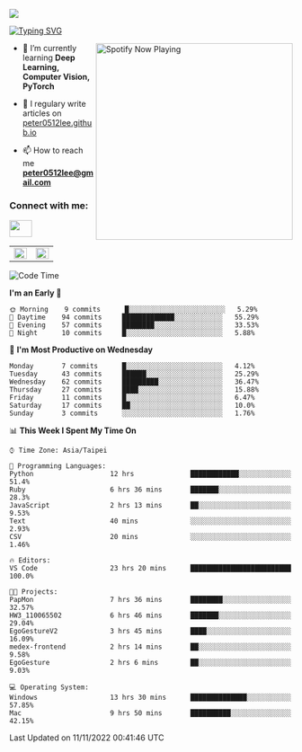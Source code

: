 ![](https://komarev.com/ghpvc/?username=peter0512lee&color=ff69b4)

[![Typing SVG](https://readme-typing-svg.herokuapp.com?color=F742BA&size=22&lines=Hi!+I'm+JYL)](https://git.io/typing-svg)

[<img src="https://spotify-now-playing.peter0512lee.vercel.app/api/spotify-playing" alt="Spotify Now Playing" width="350" align="right" />](https://open.spotify.com/user/21iyoswqgnkoe7peuesmqnhgy)

- 🌱 I’m currently learning **Deep Learning, Computer Vision, PyTorch**

- 📝 I regulary write articles on [peter0512lee.github.io](https://peter0512lee.github.io/)

- 📫 How to reach me **peter0512lee@gmail.com**

<h3 align="left">Connect with me:</h3>
<p align="left">
<a href="https://linkedin.com/in/jie-ying-li-b43a1416b" target="blank"><img align="center" src="https://raw.githubusercontent.com/rahuldkjain/github-profile-readme-generator/master/src/images/icons/Social/linked-in-alt.svg" height="30" width="40" /></a>
<!-- <a href="https://fb.com/peter0512lee" target="blank"><img align="center" src="https://raw.githubusercontent.com/rahuldkjain/github-profile-readme-generator/master/src/images/icons/Social/facebook.svg" alt="peter0512lee" height="30" width="40" /></a> -->
<!-- <a href="https://instagram.com/etiquette_ying" target="blank"><img align="center" src="https://raw.githubusercontent.com/rahuldkjain/github-profile-readme-generator/master/src/images/icons/Social/instagram.svg" alt="etiquette_ying" height="30" width="40" /></a> -->
<!-- <a href="https://medium.com/@peter0512lee" target="blank"><img align="center" src="https://raw.githubusercontent.com/rahuldkjain/github-profile-readme-generator/master/src/images/icons/Social/medium.svg" alt="@peter0512lee" height="30" width="40" /></a> -->
</p>

<table><tr><td valign="top" width="50%">

<img src="https://github-readme-stats.vercel.app/api?username=peter0512lee&hide_border=true&show_icons=true&locale=en" align="left" style="width: 100%" />

</td><td valign="top" width="50%">

<img src="https://github-readme-stats.vercel.app/api/top-langs?username=peter0512lee&hide_border=true&show_icons=true&locale=en&layout=compact" align="left" style="width: 100%" />

</td></tr></table>  

<!--START_SECTION:waka-->
![Code Time](http://img.shields.io/badge/Code%20Time-881%20hrs%2052%20mins-blue)

**I'm an Early 🐤** 

```text
🌞 Morning    9 commits      █░░░░░░░░░░░░░░░░░░░░░░░░   5.29% 
🌆 Daytime    94 commits     █████████████░░░░░░░░░░░░   55.29% 
🌃 Evening    57 commits     ████████░░░░░░░░░░░░░░░░░   33.53% 
🌙 Night      10 commits     █░░░░░░░░░░░░░░░░░░░░░░░░   5.88%

```
📅 **I'm Most Productive on Wednesday** 

```text
Monday       7 commits      █░░░░░░░░░░░░░░░░░░░░░░░░   4.12% 
Tuesday      43 commits     ██████░░░░░░░░░░░░░░░░░░░   25.29% 
Wednesday    62 commits     █████████░░░░░░░░░░░░░░░░   36.47% 
Thursday     27 commits     ████░░░░░░░░░░░░░░░░░░░░░   15.88% 
Friday       11 commits     █░░░░░░░░░░░░░░░░░░░░░░░░   6.47% 
Saturday     17 commits     ██░░░░░░░░░░░░░░░░░░░░░░░   10.0% 
Sunday       3 commits      ░░░░░░░░░░░░░░░░░░░░░░░░░   1.76%

```


📊 **This Week I Spent My Time On** 

```text
⌚︎ Time Zone: Asia/Taipei

💬 Programming Languages: 
Python                   12 hrs              ████████████░░░░░░░░░░░░░   51.4% 
Ruby                     6 hrs 36 mins       ███████░░░░░░░░░░░░░░░░░░   28.3% 
JavaScript               2 hrs 13 mins       ██░░░░░░░░░░░░░░░░░░░░░░░   9.53% 
Text                     40 mins             ░░░░░░░░░░░░░░░░░░░░░░░░░   2.93% 
CSV                      20 mins             ░░░░░░░░░░░░░░░░░░░░░░░░░   1.46%

🔥 Editors: 
VS Code                  23 hrs 20 mins      █████████████████████████   100.0%

🐱‍💻 Projects: 
PapMon                   7 hrs 36 mins       ████████░░░░░░░░░░░░░░░░░   32.57% 
HW3_110065502            6 hrs 46 mins       ███████░░░░░░░░░░░░░░░░░░   29.04% 
EgoGestureV2             3 hrs 45 mins       ████░░░░░░░░░░░░░░░░░░░░░   16.09% 
medex-frontend           2 hrs 14 mins       ██░░░░░░░░░░░░░░░░░░░░░░░   9.58% 
EgoGesture               2 hrs 6 mins        ██░░░░░░░░░░░░░░░░░░░░░░░   9.03%

💻 Operating System: 
Windows                  13 hrs 30 mins      ██████████████░░░░░░░░░░░   57.85% 
Mac                      9 hrs 50 mins       ██████████░░░░░░░░░░░░░░░   42.15%

```


 Last Updated on 11/11/2022 00:41:46 UTC
<!--END_SECTION:waka-->


<!--
**peter0512lee/peter0512lee** is a ✨ _special_ ✨ repository because its `README.md` (this file) appears on your GitHub profile.

